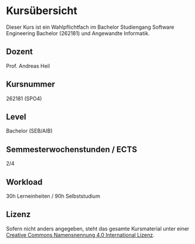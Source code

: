 # Kursübersicht  

Dieser Kurs ist ein Wahlpflichtfach im Bachelor Studiengang Software Engineering Bachelor (262181) und Angewandte Informatik.

## Dozent 
Prof. Andreas Heil

## Kursnummer

262181 (SPO4)

## Level

Bachelor (SEB/AIB)

## Semmesterwochenstunden / ECTS 

2/4

## Workload

30h Lerneinheiten / 90h Selbststudium

## Lizenz 

Sofern nicht anders angegeben, steht das gesamte Kursmaterial unter einer
 [Creative Commons Namensnennung 4.0 International Lizenz](https://creativecommons.org/licenses/by/4.0/). 